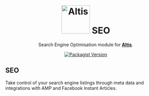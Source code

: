 <h1 align="center"><img src="https://make.hmn.md/altis/Altis-logo.svg" width="89" alt="Altis" /> SEO</h1>

<p align="center">Search Engine Optimisation module for <strong><a href="https://altis-dxp.com/">Altis</a></strong>.</p>

<p align="center"><a href="https://packagist.org/packages/altis/seo"><img alt="Packagist Version" src="https://img.shields.io/packagist/v/altis/seo.svg"></a></p>

## SEO

Take control of your search engine listings through meta data and integrations with AMP and Facebook Instant Articles.
